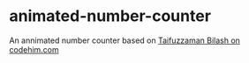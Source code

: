 # animated-number-counter
An annimated number counter based on [Taifuzzaman Bilash on codehim.com](https://www.codehim.com/text-input/animated-number-counter-js/)
